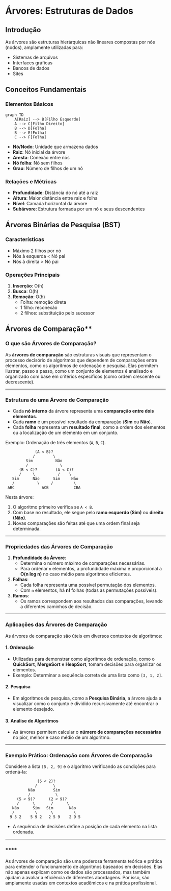 # Árvores: Estruturas de Dados

## Introdução
As árvores são estruturas hierárquicas não lineares compostas por nós (nodos), amplamente utilizadas para:
- Sistemas de arquivos
- Interfaces gráficas
- Bancos de dados
- Sites

## Conceitos Fundamentais

### Elementos Básicos
```mermaid
graph TD
    A[Raiz] --> B[Filho Esquerdo]
    A --> C[Filho Direito]
    B --> D[Folha]
    B --> E[Folha]
    C --> F[Folha]
```

- **Nó/Nodo**: Unidade que armazena dados
- **Raiz**: Nó inicial da árvore
- **Aresta**: Conexão entre nós
- **Nó folha**: Nó sem filhos
- **Grau**: Número de filhos de um nó

### Relações e Métricas
- **Profundidade**: Distância do nó até a raiz
- **Altura**: Maior distância entre raiz e folha
- **Nível**: Camada horizontal da árvore
- **Subárvore**: Estrutura formada por um nó e seus descendentes

## Árvores Binárias de Pesquisa (BST)

### Características
- Máximo 2 filhos por nó
- Nós à esquerda < Nó pai
- Nós à direita > Nó pai

### Operações Principais
1. **Inserção**: O(h)
2. **Busca**: O(h)
3. **Remoção**: O(h)
   - Folha: remoção direta
   - 1 filho: reconexão
   - 2 filhos: substituição pelo sucessor
  
   
## Árvores de Comparação**

### **O que são Árvores de Comparação?**
As **árvores de comparação** são estruturas visuais que representam o processo decisório de algoritmos que dependem de comparações entre elementos, como os algoritmos de ordenação e pesquisa. Elas permitem ilustrar, passo a passo, como um conjunto de elementos é analisado e organizado com base em critérios específicos (como ordem crescente ou decrescente).

---

### **Estrutura de uma Árvore de Comparação**
- Cada **nó interno** da árvore representa uma **comparação entre dois elementos**.
- Cada **ramo** é um possível resultado da comparação (**Sim** ou **Não**).
- Cada **folha** representa um **resultado final**, como a ordem dos elementos ou a localização de um elemento em um conjunto.

Exemplo: Ordenação de três elementos (`A`, `B`, `C`).

```
             (A < B)?
            /        \
         Sim          Não
         /              \
      (B < C)?        (A < C)?
      /     \          /    \
   Sim      Não      Sim     Não
   /          \     /         \
 ABC            ACB           CBA
```

Nesta árvore:
1. O algoritmo primeiro verifica se `A < B`.  
2. Com base no resultado, ele segue pelo **ramo esquerdo (Sim)** ou **direito (Não)**.  
3. Novas comparações são feitas até que uma ordem final seja determinada.

---

### **Propriedades das Árvores de Comparação**
1. **Profundidade da Árvore**:
   - Determina o número máximo de comparações necessárias.
   - Para ordenar `n` elementos, a profundidade máxima é proporcional a **O(n log n)** no caso médio para algoritmos eficientes.
2. **Folhas**:
   - Cada folha representa uma possível permutação dos elementos.
   - Com `n` elementos, há **n!** folhas (todas as permutações possíveis).
3. **Ramos**:
   - Os ramos correspondem aos resultados das comparações, levando a diferentes caminhos de decisão.

---

### **Aplicações das Árvores de Comparação**
As árvores de comparação são úteis em diversos contextos de algoritmos:

#### **1. Ordenação**
- Utilizadas para demonstrar como algoritmos de ordenação, como o **QuickSort**, **MergeSort** e **HeapSort**, tomam decisões para organizar os elementos.
- Exemplo: Determinar a sequência correta de uma lista como `[3, 1, 2]`.

#### **2. Pesquisa**
- Em algoritmos de pesquisa, como a **Pesquisa Binária**, a árvore ajuda a visualizar como o conjunto é dividido recursivamente até encontrar o elemento desejado.

#### **3. Análise de Algoritmos**
- As árvores permitem calcular o **número de comparações necessárias** no pior, melhor e caso médio de um algoritmo.

---

### **Exemplo Prático: Ordenação com Árvores de Comparação**
Considere a lista `[5, 2, 9]` e o algoritmo verificando as condições para ordená-la:

```
              (5 < 2)?
             /       \
          Não        Sim
          /           \
     (5 < 9)?      (2 < 9)?
     /      \       /      \
   Não      Sim   Sim       Não
   /         \      \         \
  9 5 2    5 9 2   2 5 9    2 9 5
```

- A sequência de decisões define a posição de cada elemento na lista ordenada.

--- 
  
### ****
As árvores de comparação são uma poderosa ferramenta teórica e prática para entender o funcionamento de algoritmos baseados em decisões. Elas não apenas explicam como os dados são processados, mas também ajudam a avaliar a eficiência de diferentes abordagens. Por isso, são amplamente usadas em contextos acadêmicos e na prática profissional.
